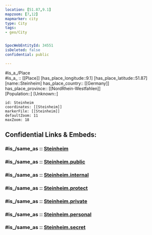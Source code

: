 ```yaml
---
location: [51.87,9.1] 
mapzoom: [7,12] 
mapmarker: city 
type: City
tags:
- geo/City


SpocWebEntityId: 34551
isDeleted: false
confidential: public

---
```

#is_a_/Place  
#is_a_ :: [[Place]] 
[has_place_longitude::9.1] 
[has_place_latitude::51.87] 
[name::Steinheim] 
has_place_country:: [[Germany]]  
has_place_province:: [[NordRhein-Westfahlen]]  
[Population::] 
[Unknown::] 


```leaflet
id: Steinheim
coordinates: [[Steinheim]] 
markerFile: [[Steinheim]] 
defaultZoom: 11 
maxZoom: 18
```


## Confidential Links & Embeds: 

### #is_/same_as :: [Steinheim](/_Standards/Earth/Continent/Europe/Europe~Central/Germany/Germany~West/Nordrhein-Westfalen/counties~NW/Höxter/cities~Höxter/Steinheim.md) 

### #is_/same_as :: [Steinheim.public](/_public/Earth/Continent/Europe/Europe~Central/Germany/Germany~West/Nordrhein-Westfalen/counties~NW/Höxter/cities~Höxter/Steinheim.public.md) 

### #is_/same_as :: [Steinheim.internal](/_internal/Earth/Continent/Europe/Europe~Central/Germany/Germany~West/Nordrhein-Westfalen/counties~NW/Höxter/cities~Höxter/Steinheim.internal.md) 

### #is_/same_as :: [Steinheim.protect](/_protect/Earth/Continent/Europe/Europe~Central/Germany/Germany~West/Nordrhein-Westfalen/counties~NW/Höxter/cities~Höxter/Steinheim.protect.md) 

### #is_/same_as :: [Steinheim.private](/_private/Earth/Continent/Europe/Europe~Central/Germany/Germany~West/Nordrhein-Westfalen/counties~NW/Höxter/cities~Höxter/Steinheim.private.md) 

### #is_/same_as :: [Steinheim.personal](/_personal/Earth/Continent/Europe/Europe~Central/Germany/Germany~West/Nordrhein-Westfalen/counties~NW/Höxter/cities~Höxter/Steinheim.personal.md) 

### #is_/same_as :: [Steinheim.secret](/_secret/Earth/Continent/Europe/Europe~Central/Germany/Germany~West/Nordrhein-Westfalen/counties~NW/Höxter/cities~Höxter/Steinheim.secret.md)


